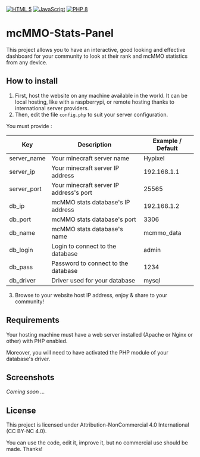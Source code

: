 [![HTML 5](https://img.shields.io/badge/HTML-5+-orange?style=flat&logo=html5&logoColor=white)](https://developer.mozilla.org/fr/docs/Web/HTML)
[![JavaScript](https://img.shields.io/badge/JavaScript-ES6+-yellow?style=flat&logo=javascript&logoColor=white)](https://developer.mozilla.org/fr/docs/Web/JavaScript)
[![PHP 8](https://img.shields.io/badge/PHP-8+-blue?style=flat&logo=php&logoColor=white)](https://www.php.net/releases/8.0/fr.php)

# mcMMO-Stats-Panel
This project allows you to have an interactive, good looking and effective dashboard for your community to look at their rank and mcMMO statistics from any device.

## How to install
1. First, host the website on any machine available in the world. It can be local hosting, like with a raspberrypi, or remote hosting thanks to international server providers.
2. Then, edit the file `config.php` to suit your server configuration.

You must provide :

| Key         | Description                             | Example / Default |
|-------------|-----------------------------------------|-------------------|
| server_name | Your minecraft server name              | Hypixel           |
| server_ip   | Your minecraft server IP address        | 192.168.1.1       |
| server_port | Your minecraft server IP address's port | 25565             |
| db_ip       | mcMMO stats database's IP address       | 192.168.1.2       |
| db_port     | mcMMO stats database's port             | 3306              |
| db_name     | mcMMO stats database's name             | mcmmo_data        |
| db_login    | Login to connect to the database        | admin             |
| db_pass     | Password to connect to the database     | 1234              |
| db_driver   | Driver used for your database           | mysql             |

3. Browse to your website host IP address, enjoy & share to your community!

## Requirements

Your hosting machine must have a web server installed (Apache or Nginx or other) with PHP enabled.

Moreover, you will need to have activated the PHP module of your database's driver.

## Screenshots

<i>Coming soon ...</i>

## License

This project is licensed under Attribution-NonCommercial 4.0 International (CC BY-NC 4.0).

You can use the code, edit it, improve it, but no commercial use should be made. Thanks!
